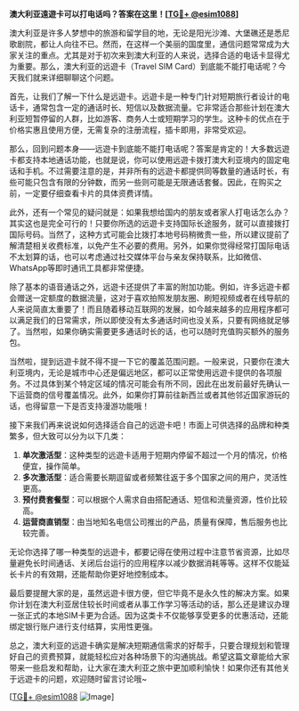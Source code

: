 **澳大利亚遠遊卡可以打电话吗？答案在这里！[[TG💪+ @esim1088](https://t.me/s/esim1088)]**

澳大利亚是许多人梦想中的旅游和留学目的地，无论是阳光沙滩、大堡礁还是悉尼歌剧院，都让人向往不已。然而，在这样一个美丽的国度里，通信问题常常成为大家关注的重点。尤其是对于初次来到澳大利亚的人来说，选择合适的电话卡显得尤为重要。那么，澳大利亚的远遊卡（Travel SIM Card）到底能不能打电话呢？今天我们就来详细聊聊这个问题。

首先，让我们了解一下什么是远遊卡。远遊卡是一种专门针对短期旅行者设计的电话卡，通常包含一定的通话时长、短信以及数据流量。它非常适合那些计划在澳大利亚短暂停留的人群，比如游客、商务人士或短期学习的学生。这种卡的优点在于价格实惠且使用方便，无需复杂的注册流程，插卡即用，非常受欢迎。

那么，回到问题本身——远遊卡到底能不能打电话呢？答案是肯定的！大多数远遊卡都支持本地通话功能，也就是说，你可以使用远遊卡拨打澳大利亚境内的固定电话和手机。不过需要注意的是，并非所有的远遊卡都提供同等数量的通话时长，有些可能只包含有限的分钟数，而另一些则可能是无限通话套餐。因此，在购买之前，一定要仔细查看卡片的具体资费详情。

此外，还有一个常见的疑问就是：如果我想给国内的朋友或者家人打电话怎么办？其实这也是完全可行的！只要你所选的远遊卡支持国际长途服务，就可以直接拨打国际号码。当然了，这种方式可能会比拨打本地号码稍微贵一些，所以建议提前了解清楚相关收费标准，以免产生不必要的费用。另外，如果你觉得经常打国际电话不太划算的话，也可以考虑通过社交媒体平台与亲友保持联系，比如微信、WhatsApp等即时通讯工具都非常便捷。

除了基本的语音通话之外，远遊卡还提供了丰富的附加功能。例如，许多远遊卡都会赠送一定额度的数据流量，这对于喜欢拍照发朋友圈、刷短视频或者在线导航的人来说简直太重要了！而且随着移动互联网的发展，如今越来越多的应用程序都可以满足我们的日常需求，所以即使没有太多通话时间也没关系，只要有网络就足够了。当然啦，如果你确实需要更多通话时长的话，也可以随时充值购买额外的服务包。

当然啦，提到远遊卡就不得不提一下它的覆盖范围问题。一般来说，只要你在澳大利亚境内，无论是城市中心还是偏远地区，都可以正常使用远遊卡提供的各项服务。不过具体到某个特定区域的情况可能会有所不同，因此在出发前最好先确认一下运营商的信号覆盖情况。此外，如果你打算前往新西兰或者其他邻近国家游玩的话，也得留意一下是否支持漫游功能哦！

接下来我们再来说说如何选择适合自己的远遊卡吧！市面上可供选择的品牌和种类繁多，但大致可以分为以下几类：

1. **单次激活型**：这种类型的远遊卡适用于短期内停留不超过一个月的情况，价格便宜，操作简单。
2. **多次激活型**：适合需要长期逗留或者频繁往返于多个国家之间的用户，灵活性更高。
3. **预付费套餐型**：可以根据个人需求自由搭配通话、短信和流量资源，性价比较高。
4. **运营商直销型**：由当地知名电信公司推出的产品，质量有保障，售后服务也比较完善。

无论你选择了哪一种类型的远遊卡，都要记得在使用过程中注意节省资源，比如尽量避免长时间通话、关闭后台运行的应用程序以减少数据消耗等等。这样不仅能延长卡片的有效期，还能帮助你更好地控制成本。

最后要提醒大家的是，虽然远遊卡很方便，但它毕竟不是永久性的解决方案。如果你计划在澳大利亚居住较长时间或者从事工作学习等活动的话，那么还是建议办理一张正式的本地SIM卡更为合适。因为这类卡不仅能够享受更多的优惠活动，还能绑定银行账户进行支付结算，实用性更强。

总之，澳大利亚的远遊卡确实是解决短期通信需求的好帮手，只要合理规划和管理好自己的资费预算，就能轻松应对各种场景下的沟通挑战。希望这篇文章能给大家带来一些启发和帮助，让大家在澳大利亚之旅中更加顺利愉快！如果你还有其他关于远遊卡的问题，欢迎随时留言讨论哦~

[[TG💪+ @esim1088](https://t.me/s/esim1088) ![Image](https://i.postimg.cc/4NQfJmqS/Snipaste-2025-05-13-00-14-12.png)]